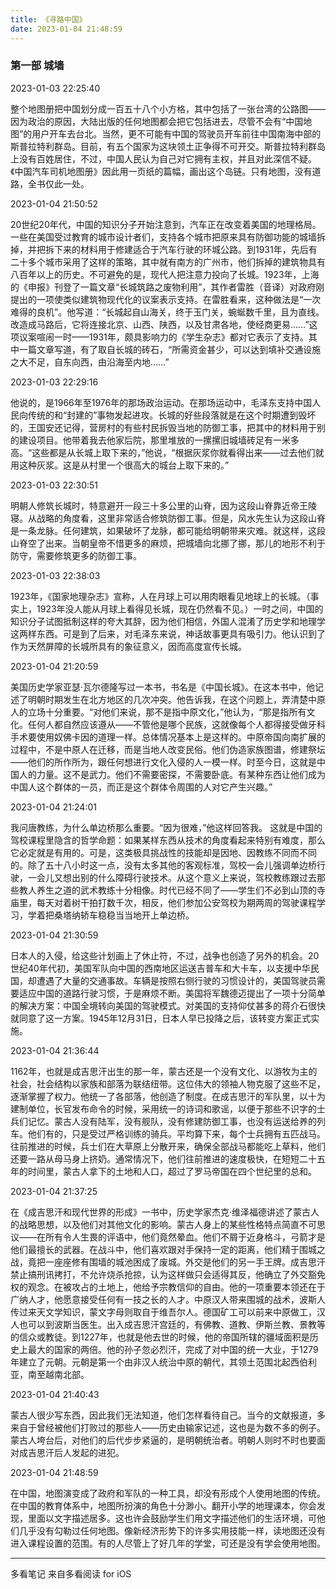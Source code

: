 ```yaml
---
title: 《寻路中国》
date: 2023-01-04 21:48:59
---
```





### 第一部 城墙

2023-01-03 22:25:40

整个地图册把中国划分成一百五十八个小方格，其中包括了一张台湾的公路图——因为政治的原因，大陆出版的任何地图都会把它包括进去，尽管不会有“中国地图”的用户开车去台北。当然，更不可能有中国的驾驶员开车前往中国南海中部的斯普拉特利群岛。目前，有五个国家为这块领土正争得不可开交。斯普拉特利群岛上没有百姓居住，不过，中国人民认为自己对它拥有主权，并且对此深信不疑。《中国汽车司机地图册》因此用一页纸的篇幅，画出这个岛链。只有地图，没有道路，全书仅此一处。

2023-01-04 21:50:52

20世纪20年代，中国的知识分子开始注意到，汽车正在改变着美国的地理格局。一些在美国受过教育的城市设计者们，支持各个城市把原来具有防御功能的城墙拆掉，并把拆下来的材料用于修建适合于汽车行驶的环城公路。到1931年，先后有二十多个城市采用了这样的策略，其中就有南方的广州市，他们拆掉的建筑物具有八百年以上的历史。不可避免的是，现代人把注意力投向了长城。1923年，上海的《申报》刊登了一篇文章“长城筑路之废物利用”，其作者雷胜（音译）对政府刚提出的一项使类似建筑物现代化的议案表示支持。在雷胜看来，这种做法是“一次难得的良机”。他写道：“长城起自山海关，终于玉门关，蜿蜒数千里，且为直线。改造成马路后，它将连接北京、山西、陕西，以及甘肃各地，使经商更易……”这项议案喧闹一时——1931年，颇具影响力的《学生杂志》都对它表示了支持。其中一篇文章写道，有了取自长城的砖石，“所需资金甚少，可以达到填补交通设施之大不足，自东向西，由沿海至内地……”

2023-01-03 22:29:16

他说的，是1966年至1976年的那场政治运动。在那场运动中，毛泽东支持中国人民向传统的和“封建的”事物发起进攻。长城的好些段落就是在这个时期遭到毁坏的，王国安还记得，营房村的有些村民拆毁当地的防御工事，把其中的材料用于别的建设项目。他带着我去他家后院，那里堆放的一摞摞旧城墙砖足有一米多高。“这些都是从长城上取下来的，”他说，“根据灰浆你就看得出来——过去他们就用这种灰浆。这是从村里一个很高大的城台上取下来的。”

2023-01-03 22:30:51

明朝人修筑长城时，特意避开一段三十多公里的山脊，因为这段山脊靠近帝王陵寝。从战略的角度看，这里非常适合修筑防御工事。但是，风水先生认为这段山脊是一条龙脉。任何建筑，如果破坏了龙脉，都可能给明朝带来灾难。就这样，这段山脊空了出来。当朝皇帝不惜更多的麻烦，把城墙向北挪了挪，那儿的地形不利于防守，需要修筑更多的防御工事。

2023-01-03 22:38:03

1923年，《国家地理杂志》宣称，人在月球上可以用肉眼看见地球上的长城。（事实上，1923年没人能从月球上看得见长城，现在仍然看不见。）一时之间，中国的知识分子试图抵制这样的夸大其辞，因为他们相信，外国人混淆了历史学和地理学这两样东西。可是到了后来，对毛泽东来说，神话故事更具有吸引力。他认识到了作为天然屏障的长城所具有的象征意义，因而高度宣传长城。

2023-01-04 21:20:59

美国历史学家亚瑟·瓦尔德隆写过一本书，书名是《中国长城》。在这本书中，他记述了明朝时期发生在北方地区的几次冲突。他告诉我，在这个问题上，弄清楚中原人的立场十分重要。“对他们来说，那不是指中原文化，”他认为，“那是指所有文化。任何人都自然应该遵从——不管他是哪个民族，这就像每个人都得接受做牙科手术要使用奴佛卡因的道理一样。总体情况基本上是这样的。中原帝国向南扩展的过程中，不是中原人在迁移，而是当地人改变民俗。他们伪造家族图谱，修建祭坛——他们的所作所为，跟任何想进行文化入侵的人一模一样。时至今日，这就是中国人的力量。这不是武力。他们不需要密探，不需要卧底。有某种东西让他们成为中国人这个群体的一员，而正是这个群体令周围的人对它产生兴趣。”

2023-01-04 21:24:01

我问唐教练，为什么单边桥那么重要。“因为很难，”他这样回答我。
这就是中国的驾校课程里隐含的哲学命题：如果某样东西从技术的角度看起来特别有难度，那么它必定就是有用的。可是，这类极具挑战性的技能却是因地、因教练不同而不同的。除了五十八小时这一点，没有太多其他的客观标准，驾校一会儿强调单边桥行驶，一会儿又想出别的什么障碍行驶技术。从这个意义上来说，驾校教练跟过去那些教人养生之道的武术教练十分相像。时代已经不同了——学生们不必到山顶的寺庙里，每天对着树干拍打数千次，相反，他们参加公安驾校为期两周的驾驶课程学习，学着把桑塔纳轿车稳稳当当地开上单边桥。

2023-01-04 21:30:59

日本人的入侵，给这些计划画上了休止符，不过，战争也创造了另外的机会。20世纪40年代初，美国军队向中国的西南地区运送吉普车和大卡车，以支援中华民国，却遭遇了大量的交通事故。车辆是按照右侧行驶的习惯设计的，美国驾驶员需要适应中国的道路行驶习惯，于是麻烦不断。美国将军魏德迈提出了一项十分简单的解决方案：中国全境转向美国的驾驶模式。对美国的支持仰仗甚多的蒋介石很快就同意了这一方案。1945年12月31日，日本人早已投降之后，该转变方案正式实施。

2023-01-04 21:36:44

1162年，也就是成吉思汗出生的那一年，蒙古还是一个没有文化、以游牧为主的社会，社会结构以家族和部落为联结纽带。这位伟大的领袖人物克服了这些不足，逐渐掌握了权力。他统一了各部落，他创造了制度。在成吉思汗的军队里，以十为建制单位，长官发布命令的时候，采用统一的诗词和歌谣，以便于那些不识字的士兵们记忆。蒙古人没有陆军，没有舰队，没有修建防御工事，也没有运送给养的列车。他们有的，只是受过严格训练的骑兵。平均算下来，每个士兵拥有五匹战马。往前推进的时候，兵士们在大草原上分散开来，确保全部战马都能吃上草料，他们还要一路从母马身上挤奶。通常情况下，他们往前推进的速度极快，在短短二十五年的时间里，蒙古人拿下的土地和人口，超过了罗马帝国在四个世纪里的总和。

2023-01-04 21:37:25

在《成吉思汗和现代世界的形成》一书中，历史学家杰克·维泽福德讲述了蒙古人的战略思想，以及他们对其他文化的影响。蒙古人身上的某些性格特点简直不可思议——在所有令人生畏的评语中，他们竟然晕血。他们不屑于近身格斗，弓箭才是他们最擅长的武器。在战斗中，他们喜欢跟对手保持一定的距离，他们精于围城之战，竟把一座座修有围墙的城池困成了废城。外交是他们的另一手王牌。成吉思汗禁止搞刑讯拷打，不允许烧杀抢掠，认为这样做只会适得其反，他确立了外交豁免权的观念。在被攻占的土地上，他给予宗教信仰的自由。他的一项重要本领还在于广纳人才，他愿意接受任何有一技之长的人才。中原汉人带来围城的战术，波斯人传过来天文学知识，蒙文字母则取自于维吾尔人。德国矿工可以前来中原做工，汉人也可以到波斯当医生。出入成吉思汗宫廷的，有佛教、道教、伊斯兰教、景教等的信众或教徒。到1227年，也就是他去世的时候，他的帝国所辖的疆域面积是历史上最大的国家的两倍。他的孙子忽必烈汗，完成了对中国的统一大业，于1279年建立了元朝。元朝是第一个由非汉人统治中原的朝代，其领土范围北起西伯利亚，南至越南北部。

2023-01-04 21:40:43

蒙古人很少写东西，因此我们无法知道，他们怎样看待自己。当今的文献报道，多来自于曾经被他们打败过的那些人——历史由输家记述，这也是为数不多的例子。蒙古人垮台后，对他们的后代步步紧逼的，是明朝统治者。明朝人则时不时也要面对成吉思汗后人发起的进犯。

2023-01-04 21:48:59

在中国，地图演变成了政府和军队的一种工具，却没有形成个人使用地图的传统。在中国的教育体系中，地图所扮演的角色十分渺小。翻开小学的地理课本，你会发现，里面以文字描述居多。这也许会鼓励学生们用文字描述他们的生活环境，可他们几乎没有勾勒过任何地图。像新经济形势下的许多实用技能一样，读地图还没有进入课程设置的范围。有的人尽管上了好几年的学堂，可还是没有学会使用地图。

------

多看笔记 来自多看阅读 for iOS
